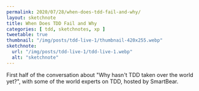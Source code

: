 ```yaml
---
permalink: 2020/07/28/when-does-tdd-fail-and-why/
layout: sketchnote
title: When Does TDD Fail and Why
categories: [ tdd, sketchnotes, xp ]
tweetable: true
thumbnail: "/img/posts/tdd-live-1/thumbnail-420x255.webp"
sketchnote:
  url: "/img/posts/tdd-live-1/tdd-live-1.webp"
  alt: "sketchnote"
---
```


First half of the conversation about "Why hasn't TDD taken over the world yet?", with some of the world experts on TDD, 
hosted by SmartBear.
